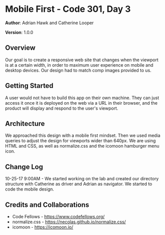 # Mobile First - Code 301, Day 3

**Author**: Adrian Hawk and Catherine Looper

**Version**: 1.0.0

## Overview
Our goal is to create a responsive web site that changes when the viewport is at a certain width, in order to maximum user experience on mobile and desktop devices. Our design had to match comp images provided to us.

## Getting Started
A user would not have to build this app on their own machine. They can just access it once it is deployed on the web via a URL in their browser, and the product will display and respond to the user's viewport.

## Architecture
We approached this design with a mobile first mindset. Then we used media queries to adjust the design for viewports wider than 640px. We are using HTML and CSS, as well as normalize.css and the icomoon hamburger menu icon.

## Change Log
10-25-17 9:00AM - We started working on the lab and created our directory structure with Catherine as driver and Adrian as navigator. We started to code the mobile design.


## Credits and Collaborations
* Code Fellows - https://www.codefellows.org/
* normalize.css - https://necolas.github.io/normalize.css/
* icomoon - https://icomoon.io/
